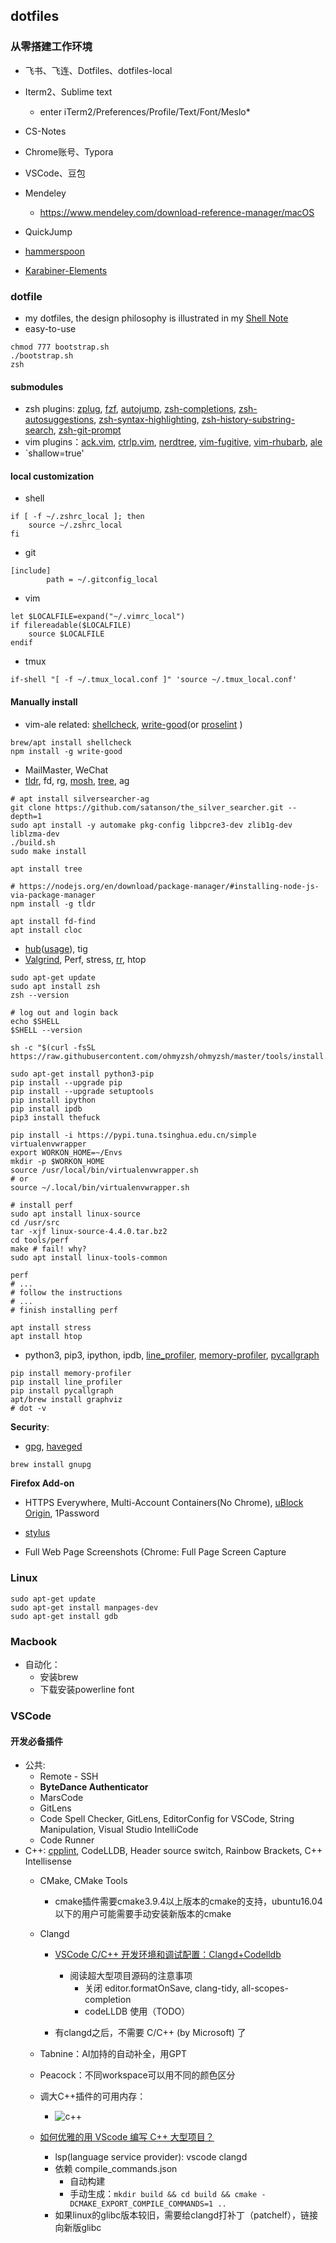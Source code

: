 ## dotfiles

### 从零搭建工作环境

* 飞书、飞连、Dotfiles、dotfiles-local
* Iterm2、Sublime text
  * enter iTerm2/Preferences/Profile/Text/Font/Meslo*

* CS-Notes
* Chrome账号、Typora
* VSCode、豆包
* Mendeley
  * https://www.mendeley.com/download-reference-manager/macOS

* QuickJump
* [hammerspoon](https://github.com/Hammerspoon/hammerspoon)
* [Karabiner-Elements](https://karabiner-elements.pqrs.org/)

### dotfile

* my dotfiles, the design philosophy is illustrated in my [Shell Note](https://github.com/huangrt01/CS-Notes/blob/master/Notes/Output/Shell-MIT-6-NULL.md)
* easy-to-use
```shell
chmod 777 bootstrap.sh
./bootstrap.sh
zsh
```

#### submodules
* zsh plugins: [zplug](https://github.com/zplug/zplug), [fzf](https://github.com/junegunn/fzf), [autojump](https://github.com/wting/autojump.git), [zsh-completions](https://github.com/zsh-users/zsh-completions), [zsh-autosuggestions](https://github.com/zsh-users/zsh-autosuggestions), [zsh-syntax-highlighting](https://github.com/zsh-users/zsh-syntax-highlighting), [zsh-history-substring-search](https://github.com/zsh-users/zsh-history-substring-search), [zsh-git-prompt](https://github.com/olivierverdier/zsh-git-prompt)
* vim plugins：[ack.vim](https://github.com/mileszs/ack.vim), [ctrlp.vim](https://github.com/ctrlpvim/ctrlp.vim), [nerdtree](https://github.com/preservim/nerdtree), [vim-fugitive](https://github.com/tpope/vim-fugitive), [vim-rhubarb](https://github.com/tpope/vim-rhubarb), [ale](https://github.com/dense-analysis/ales)
* `shallow=true'

#### local customization
* shell
```shell
if [ -f ~/.zshrc_local ]; then
    source ~/.zshrc_local
fi
```

* git
```shell
[include]
        path = ~/.gitconfig_local
```
* vim
```shell
let $LOCALFILE=expand("~/.vimrc_local")
if filereadable($LOCALFILE)
    source $LOCALFILE
endif
```
* tmux
```shell
if-shell "[ -f ~/.tmux_local.conf ]" 'source ~/.tmux_local.conf'
```

#### Manually install

* vim-ale related: [shellcheck](https://github.com/koalaman/shellcheck), [write-good](https://github.com/btford/write-good)(or [proselint](http://proselint.com/) )

```shell
brew/apt install shellcheck
npm install -g write-good
```

* MailMaster, WeChat
* [tldr](https://tldr.sh/), fd, rg, [mosh](https://mosh.org/#getting), [tree](http://mama.indstate.edu/users/ice/tree/), ag

```shell
# apt install silversearcher-ag
git clone https://github.com/satanson/the_silver_searcher.git --depth=1
sudo apt install -y automake pkg-config libpcre3-dev zlib1g-dev liblzma-dev
./build.sh
sudo make install

apt install tree

# https://nodejs.org/en/download/package-manager/#installing-node-js-via-package-manager
npm install -g tldr

apt install fd-find
apt install cloc
```

* [hub](https://github.com/github/hub)([usage](https://hub.github.com/#developer)), tig
* [Valgrind](https://valgrind.org/), Perf, stress, [rr](https://rr-project.org/), htop

```shell
sudo apt-get update
sudo apt install zsh
zsh --version

# log out and login back
echo $SHELL
$SHELL --version

sh -c "$(curl -fsSL https://raw.githubusercontent.com/ohmyzsh/ohmyzsh/master/tools/install.sh)"

sudo apt-get install python3-pip
pip install --upgrade pip
pip install --upgrade setuptools
pip install ipython
pip install ipdb
pip3 install thefuck

pip install -i https://pypi.tuna.tsinghua.edu.cn/simple virtualenvwrapper
export WORKON_HOME=~/Envs
mkdir -p $WORKON_HOME
source /usr/local/bin/virtualenvwrapper.sh
# or
source ~/.local/bin/virtualenvwrapper.sh

# install perf
sudo apt install linux-source
cd /usr/src
tar -xjf linux-source-4.4.0.tar.bz2
cd tools/perf
make # fail! why?
sudo apt install linux-tools-common

perf
# ...
# follow the instructions
# ...
# finish installing perf

apt install stress
apt install htop
```

* python3, pip3, ipython, ipdb, [line_profiler](https://github.com/pyutils/line_profiler), [memory-profiler](https://pypi.org/project/memory-profiler/), [pycallgraph](http://pycallgraph.slowchop.com/en/master/)
```
pip install memory-profiler
pip install line_profiler
pip install pycallgraph
apt/brew install graphviz
# dot -v
```

**Security**:

* [gpg](https://www.digitalocean.com/community/tutorials/how-to-use-gpg-to-encrypt-and-sign-messages), [haveged](https://www.digitalocean.com/community/tutorials/how-to-setup-additional-entropy-for-cloud-servers-using-haveged)

```sh
brew install gnupg
```

**Firefox Add-on**

* HTTPS Everywhere, Multi-Account Containers(No Chrome), [uBlock Origin](https://github.com/gorhill/uBlock), 1Password

* [stylus](https://github.com/openstyles/stylus/)
* Full Web Page Screenshots (Chrome: Full Page Screen Capture



### Linux

```
sudo apt-get update
sudo apt-get install manpages-dev
sudo apt-get install gdb
```

### Macbook

* 自动化：
  * 安装brew
  * 下载安装powerline font

### VSCode

#### 开发必备插件

* 公共: 
  * Remote - SSH
  * **ByteDance Authenticator**
  * MarsCode
  * GitLens
  * Code Spell Checker, GitLens, EditorConfig for VSCode, String Manipulation, Visual Studio IntelliCode
  * Code Runner
* C++: [cpplint](https://github.com/cpplint/cpplint), CodeLLDB, Header source switch, Rainbow Brackets, C++ Intellisense
  * CMake, CMake Tools
    * cmake插件需要cmake3.9.4以上版本的cmake的支持，ubuntu16.04以下的用户可能需要手动安装新版本的cmake
  * Clangd
    * [VSCode C/C++ 开发环境和调试配置：Clangd+Codelldb](https://zhangjk98.xyz/vscode-c-and-cpp-develop-and-debug-setting/)
      * 阅读超大型项目源码的注意事项
        * 关闭 editor.formatOnSave, clang-tidy, all-scopes-completion
        * codeLLDB 使用（TODO）

    * 有clangd之后，不需要 C/C++ (by Microsoft) 了

  * Tabnine：AI加持的自动补全，用GPT
  * Peacock：不同workspace可以用不同的颜色区分
  * 调大C++插件的可用内存：
    * ![c++](./README/vscode-c++.png)
  * [如何优雅的用 VScode 编写 C++ 大型项目？](https://www.zhihu.com/question/353722203/answer/2564104885)
    * lsp(language service provider): vscode clangd
    * 依赖 compile_commands.json
      * 自动构建
      * 手动生成：`mkdir build && cd build && cmake -DCMAKE_EXPORT_COMPILE_COMMANDS=1 ..`
    * 如果linux的glibc版本较旧，需要给clangd打补丁（patchelf），链接向新版glibc
